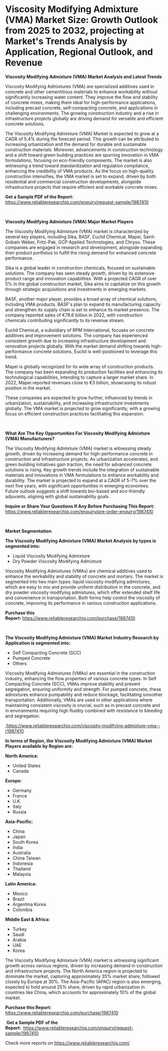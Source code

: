 <p><h1>Viscosity Modifying Admixture (VMA) Market Size: Growth Outlook from 2025 to 2032, projecting at Market's Trends Analysis by Application, Regional Outlook, and Revenue</h1></p><p><strong>Viscosity Modifying Admixture (VMA) Market Analysis and Latest Trends</strong></p>
<p><p>Viscosity Modifying Admixtures (VMA) are specialized additives used in concrete and other cementitious materials to enhance workability without significantly increasing water content. They improve the flow and stability of concrete mixes, making them ideal for high-performance applications, including precast concrete, self-compacting concrete, and applications in challenging environments. The growing construction industry and a rise in infrastructure projects globally are driving demand for versatile and efficient concrete solutions.</p><p>The Viscosity Modifying Admixture (VMA) Market is expected to grow at a CAGR of 5.4% during the forecast period. This growth can be attributed to increasing urbanization and the demand for durable and sustainable construction materials. Moreover, advancements in construction technology and a shift toward green building practices are spurring innovation in VMA formulations, focusing on eco-friendly components. The market is also witnessing a trend toward standardization and regulation compliance, enhancing the credibility of VMA products. As the focus on high-quality construction intensifies, the VMA market is set to expand, driven by both residential and commercial construction developments, alongside infrastructure projects that require efficient and workable concrete mixes.</p></p>
<p><strong>Get a Sample PDF of the Report:&nbsp;</strong> <a href="https://www.reliableresearchiq.com/enquiry/request-sample/1987410?utm_campaign=2207&utm_medium=2&utm_source=Github&utm_content=ia&utm_term=05022025&utm_id=viscosity-modifying-admixture-vma">https://www.reliableresearchiq.com/enquiry/request-sample/1987410</a></p>
<p>&nbsp;</p>
<p><strong>Viscosity Modifying Admixture (VMA) Major Market Players</strong></p>
<p><p>The Viscosity Modifying Admixture (VMA) market is characterized by several key players, including Sika, BASF, Euclid Chemical, Mapei, Saint-Gobain Weber, Fritz-Pak, GCP Applied Technologies, and Chryso. These companies are engaged in research and development, alongside expanding their product portfolios to fulfill the rising demand for enhanced concrete performance.</p><p>Sika is a global leader in construction chemicals, focused on sustainable solutions. The company has seen steady growth, driven by its extensive product range and innovation capabilities. With a projected CAGR of over 5% in the global construction market, Sika aims to capitalize on this growth through strategic acquisitions and investments in emerging markets.</p><p>BASF, another major player, provides a broad array of chemical solutions, including VMA products. BASF's plan to expand its manufacturing capacity and strengthen its supply chain is set to enhance its market presence. The company reported sales of €78.6 billion in 2022, with construction chemicals contributing significantly to its revenue stream.</p><p>Euclid Chemical, a subsidiary of RPM International, focuses on concrete additives and improvement solutions. The company has experienced consistent growth due to increasing infrastructure development and renovation projects globally. With the market demand shifting towards high-performance concrete solutions, Euclid is well-positioned to leverage this trend.</p><p>Mapei is globally recognized for its wide array of construction products. The company has been expanding its production facilities and enhancing its technological capabilities, intending to capture a larger market share. In 2022, Mapei reported revenues close to €3 billion, showcasing its robust position in the market.</p><p>These companies are expected to grow further, influenced by trends in urbanization, sustainability, and increasing infrastructure investments globally. The VMA market is projected to grow significantly, with a growing focus on efficient construction practices facilitating this expansion.</p></p>
<p>&nbsp;</p>
<p><strong>What Are The Key Opportunities For Viscosity Modifying Admixture (VMA) Manufacturers?</strong></p>
<p><p>The Viscosity Modifying Admixture (VMA) market is witnessing steady growth, driven by increasing demand for high-performance concrete in construction and infrastructure projects. As urbanization accelerates, and green building initiatives gain traction, the need for advanced concrete solutions is rising. Key growth trends include the integration of sustainable materials and innovations in VMA formulations to enhance workability and durability. The market is projected to expand at a CAGR of 5-7% over the next five years, with significant opportunities in emerging economies. Future outlook suggests a shift towards bio-based and eco-friendly adjuvants, aligning with global sustainability goals.</p></p>
<p><strong>Inquire or Share Your Questions If Any Before Purchasing This Report:</strong> <a href="https://www.reliableresearchiq.com/enquiry/pre-order-enquiry/1987410?utm_campaign=2207&utm_medium=2&utm_source=Github&utm_content=ia&utm_term=05022025&utm_id=viscosity-modifying-admixture-vma">https://www.reliableresearchiq.com/enquiry/pre-order-enquiry/1987410</a></p>
<p>&nbsp;</p>
<p><strong>Market Segmentation</strong></p>
<p><strong>The Viscosity Modifying Admixture (VMA) Market Analysis by types is segmented into:</strong></p>
<p><ul><li>Liquid Viscosity Modifying Admixture</li><li>Dry Powder Viscosity Modifying Admixture</li></ul></p>
<p><p>Viscosity Modifying Admixtures (VMAs) are chemical additives used to enhance the workability and stability of concrete and mortars. The market is segmented into two main types: liquid viscosity modifying admixtures, which are easy to mix and provide uniform distribution in the concrete, and dry powder viscosity modifying admixtures, which offer extended shelf life and convenience in transportation. Both forms help control the viscosity of concrete, improving its performance in various construction applications.</p></p>
<p><strong>Purchase this Report:&nbsp;</strong><a href="https://www.reliableresearchiq.com/purchase/1987410?utm_campaign=2207&utm_medium=2&utm_source=Github&utm_content=ia&utm_term=05022025&utm_id=viscosity-modifying-admixture-vma">https://www.reliableresearchiq.com/purchase/1987410</a></p>
<p>&nbsp;</p>
<p><strong>The Viscosity Modifying Admixture (VMA) Market Industry Research by Application is segmented into:</strong></p>
<p><ul><li>Self Compacting Concrete (SCC)</li><li>Pumped Concrete</li><li>Others</li></ul></p>
<p><p>Viscosity Modifying Admixtures (VMAs) are essential in the construction industry, enhancing the flow properties of various concrete types. In Self Compacting Concrete (SCC), VMAs improve stability and prevent segregation, ensuring uniformity and strength. For pumped concrete, these admixtures enhance pumpability and reduce blockage, facilitating smoother transportation. Additionally, VMAs are used in other applications where maintaining consistent viscosity is crucial, such as in precast concrete and in environments requiring high fluidity combined with resistance to bleeding and segregation.</p></p>
<p><a href="https://www.reliableresearchiq.com/viscosity-modifying-admixture-vma--r1987410?utm_campaign=2207&utm_medium=2&utm_source=Github&utm_content=ia&utm_term=05022025&utm_id=viscosity-modifying-admixture-vma">&nbsp;https://www.reliableresearchiq.com/viscosity-modifying-admixture-vma--r1987410</a></p>
<p><strong>In terms of Region, the Viscosity Modifying Admixture (VMA) Market Players available by Region are:</strong></p>
<p>
    <p> <strong> North America: </strong>
        <ul>
            <li>United States</li>
            <li>Canada</li>
        </ul>
        </p> 
    <p> <strong> Europe: </strong>
        <ul>
            <li>Germany</li>
            <li>France</li>
            <li>U.K.</li>
            <li>Italy</li>
            <li>Russia</li>
        </ul>
        </p> 
    <p> <strong> Asia-Pacific: </strong>
        <ul>
            <li>China</li>
            <li>Japan</li>
            <li>South Korea</li>
            <li>India</li>
            <li>Australia</li>
            <li>China Taiwan</li>
            <li>Indonesia</li>
            <li>Thailand</li>
            <li>Malaysia</li>
        </ul>
        </p> 
    <p> <strong> Latin America: </strong>
        <ul>
            <li>Mexico</li>
            <li>Brazil</li>
            <li>Argentina Korea</li>
            <li>Colombia</li>
        </ul>
        </p> 
    <p> <strong> Middle East & Africa: </strong>
        <ul>
            <li>Turkey</li>
            <li>Saudi</li>
            <li>Arabia</li>
            <li>UAE</li>
            <li>Korea</li>
        </ul>
    </p>
    </p>
<p><p>The Viscosity Modifying Admixture (VMA) market is witnessing significant growth across various regions, driven by increasing demand in construction and infrastructure projects. The North America region is projected to dominate the market, capturing approximately 35% market share, followed closely by Europe at 30%. The Asia-Pacific (APAC) region is also emerging, expected to hold around 25% share, driven by rapid urbanization in countries like China, which accounts for approximately 10% of the global market.</p></p>
<p><strong>Purchase this Report: </strong><a href="https://www.reliableresearchiq.com/purchase/1987410?utm_campaign=2207&utm_medium=2&utm_source=Github&utm_content=ia&utm_term=05022025&utm_id=viscosity-modifying-admixture-vma">https://www.reliableresearchiq.com/purchase/1987410</a></p>
<p>&nbsp;<strong>Get a Sample PDF of the Report:&nbsp;&nbsp;</strong><a href="https://www.reliableresearchiq.com/enquiry/request-sample/1987410?utm_campaign=2207&utm_medium=2&utm_source=Github&utm_content=ia&utm_term=05022025&utm_id=viscosity-modifying-admixture-vma">https://www.reliableresearchiq.com/enquiry/request-sample/1987410</a></p>
<p><strong></strong></p>
<p>Check more reports on <a href="https://www.reliableresearchiq.com/?utm_campaign=2207&utm_medium=2&utm_source=Github&utm_content=ia&utm_term=05022025&utm_id=viscosity-modifying-admixture-vma">https://www.reliableresearchiq.com/</a></p>